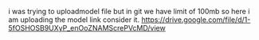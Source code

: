 i was trying to uploadmodel file but in git we have limit of 100mb so here i am uploading the model link consider it.
https://drive.google.com/file/d/1-5fOSHOSB9UXyP_enOoZNAMScrePVcMD/view
